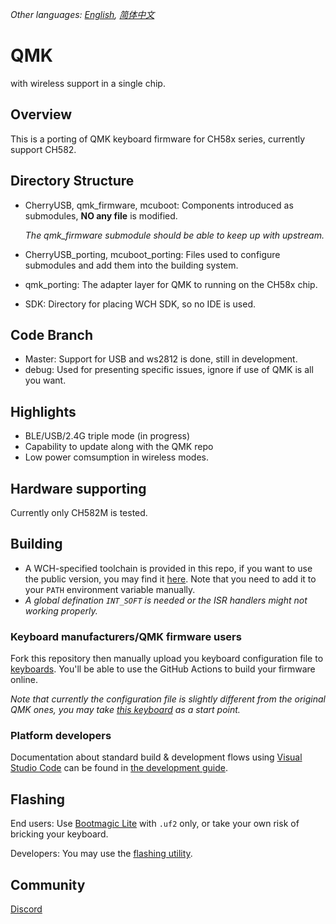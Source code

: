 *Other languages: [English](README.md), [简体中文](README.zh-cn.md)*

# QMK

with wireless support in a single chip.

## Overview

This is a porting of QMK keyboard firmware for CH58x series, currently support CH582.

## Directory Structure

- CherryUSB, qmk_firmware, mcuboot: Components introduced as submodules, **NO any file** is modified. 

  *The qmk_firmware submodule should be able to keep up with upstream.*
- CherryUSB_porting, mcuboot_porting: Files used to configure submodules and add them into the building system.
- qmk_porting: The adapter layer for QMK to running on the CH58x chip.
- SDK: Directory for placing WCH SDK, so no IDE is used.

## Code Branch

- Master: Support for USB and ws2812 is done, still in development.
- debug: Used for presenting specific issues, ignore if use of QMK is all you want.

## Highlights

- BLE/USB/2.4G triple mode (in progress)
- Capability to update along with the QMK repo
- Low power comsumption in wireless modes.

## Hardware supporting

Currently only CH582M is tested.

## Building

- A WCH-specified toolchain is provided in this repo, if you want to use the public version, you may find it [here](https://xpack.github.io/blog/2019/07/31/riscv-none-embed-gcc-v8-2-0-3-1-released). Note that you need to add it to your `PATH` environment variable manually.
- *A global defination `INT_SOFT` is needed or the ISR handlers might not working properly.*

### Keyboard manufacturers/QMK firmware users

Fork this repository then manually upload you keyboard configuration file to [keyboards](https://github.com/O-H-M2/qmk_port_ch582/tree/via/qmk_porting/keyboards). You'll be able to use the GitHub Actions to build your firmware online.

*Note that currently the configuration file is slightly different from the original QMK ones, you may take [this keyboard](https://github.com/O-H-M2/qmk_port_ch582/tree/via/qmk_porting/keyboards/m2wired) as a start point.*

### Platform developers

Documentation about standard build & development flows using [Visual Studio Code](https://code.visualstudio.com/) can be found in [the development guide](./VSCODE_DEVELOPMENT.md).

## Flashing

End users: Use [Bootmagic Lite](https://docs.qmk.fm/#/feature_bootmagic?id=bootmagic-lite) with `.uf2` only, or take your own risk of bricking your keyboard.

Developers: You may use the [flashing utility](http://www.wch.cn/downloads/WCHISPTool_Setup_exe.html).

## Community

[Discord](https://discord.gg/kaH6eRUFZS)
